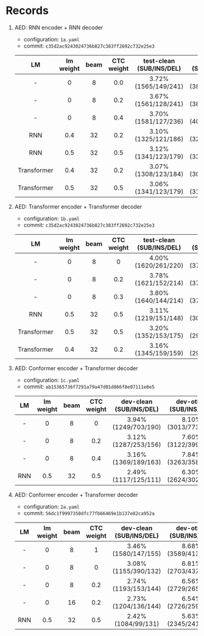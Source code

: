 # Records

1. AED: RNN encoder + RNN decoder

    * configuration: `1a.yaml`
    * commit: `c35d2ac9243024736b827c383ff2692c732e25e3`

    | LM | lm weight | beam | CTC weight | test-clean (SUB/INS/DEL) | test-other (SUB/INS/DEL) |
    |:---:|:---:|:---:|:---:|:---:|:---:|
    | - | 0 | 8 | 0.0 | 3.72% (1565/149/241) | 9.25% (3889/358/595) |
    | - | 0 | 8 | 0.2 | 3.67% (1561/128/241) | 9.12% (3851/336/585) |
    | - | 0 | 8 | 0.4 | 3.70% (1581/127/236) | 9.54% (4010/371/611) |
    | RNN | 0.4 | 32 | 0.2 | 3.10% (1325/121/186) | 7.72% (3258/331/453) |
    | RNN | 0.5 | 32 | 0.5 | 3.12% (1341/123/179) | 7.93% (3307/382/461) |
    | Transformer | 0.4 | 32 | 0.2 | 3.07% (1308/123/184) | 7.36% (3071/328/453) |
    | Transformer | 0.5 | 32 | 0.5 | 3.06% (1341/123/179) | 7.59% (3160/355/457) |

2. AED: Transformer encoder + Transformer decoder

    * configuration: `1b.yaml`
    * commit: `c35d2ac9243024736b827c383ff2692c732e25e3`

    | LM | lm weight | beam | CTC weight | test-clean (SUB/INS/DEL) | test-other (SUB/INS/DEL) |
    |:---:|:---:|:---:|:---:|:---:|:---:|
    | - | 0 | 8 | 0 | 4.00% (1620/261/220) | 9.05% (3728/498/513) |
    | - | 0 | 8 | 0.2 | 3.78% (1621/152/214) | 8.86% (3748/401/490) |
    | - | 0 | 8 | 0.3 | 3.80% (1640/144/214) | 8.94% (3788/401/492) |
    | RNN | 0.5 | 32 | 0.5 | 3.11% (1219/151/148) | 7.61% (3096/522/367) |
    | Transformer | 0.5 | 32 | 0.5 | 3.20% (1352/153/175) | 7.23% (2956/466/361) |
    | Transformer | 0.4 | 32 | 0.2 | 3.16% (1345/159/159) | 7.12% (2901/463/365) |

3. AED: Conformer encoder + Transformer decoder

    * configuration: `1c.yaml`
    * commit: `ab15365736f7291a79a47d01d866f8e07111e0e5`

    | LM | lm weight | beam | CTC weight | dev-clean (SUB/INS/DEL) | dev-other (SUB/INS/DEL) | test-clean (SUB/INS/DEL) | test-other (SUB/INS/DEL) |
    |:---:|:---:|:---:|:---:|:---:|:---:|:---:|:---:|
    | - | 0 | 8 | 0 | 3.94% (1249/703/190) | 8.10% (3013/773/342) | 4.24% (1372/695/164) | 8.15% (3108/758/402) |
    | - | 0 | 8 | 0.2 | 3.12% (1287/253/156) | 7.60% (3122/399/352) | 3.68% (1369/339/226) | 7.68% (3145/474/402) |
    | - | 0 | 8 | 0.4 | 3.16% (1369/189/163) | 7.84% (3263/358/371) | 3.53% (1442/196/218) | 7.85% (3285/407/416) |
    | RNN | 0.5 | 32 | 0.5 | 2.49% (1117/125/111) | 6.30% (2624/302/286) | 2.97% (1265/144/155) | 6.57% (2752/350/339) |

4. AED: Conformer encoder + Transformer decoder

    * configuration: `2a.yaml`
    * commit: `56dc1f9997350dfc77fb66469e1b137e82ca952a`

    | LM | lm weight | beam | CTC weight | dev-clean (SUB/INS/DEL) | dev-other (SUB/INS/DEL) | test-clean (SUB/INS/DEL) | test-other (SUB/INS/DEL) |
    |:---:|:---:|:---:|:---:|:---:|:---:|:---:|:---:|
    | - | 0 | 8 | 1 | 3.46% (1580/147/155) | 8.68% (3589/413/422) | 3.82% (1678/156/173) | 8.43% (3625/388/402) |
    | - | 0 | 8 | 0 | 3.08% (1155/390/132) | 6.81% (2703/437/331) | 3.46% (1263/403/155) | 6.76% (2704/469/363) |
    | - | 0 | 8 | 0.2 | 2.74% (1193/153/144) | 6.56% (2729/265/349) | 2.99% (1253/152/168) | 6.40% (2693/299/357) |
    | - | 0 | 16 | 0.2 | 2.73% (1204/136/144) | 6.54% (2726/259/348) | 2.94% (1243/139/163) | 6.38% (2681/300/356) |
    | RNN | 0.5 | 32 | 0.5 | 2.42% (1084/99/131) | 5.63% (2345/241/280) | 2.65% (1146/111/137) | 5.70% (2418/274/294) |
